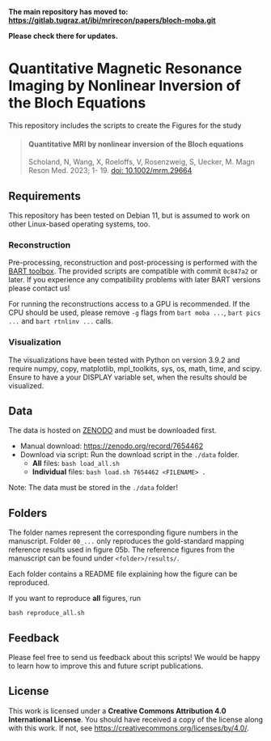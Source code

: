 **The main repository has moved to: https://gitlab.tugraz.at/ibi/mrirecon/papers/bloch-moba.git**

**Please check there for updates.**


# Quantitative Magnetic Resonance Imaging by Nonlinear Inversion of the Bloch Equations

This repository includes the scripts to create the Figures for the study

> #### Quantitative MRI by nonlinear inversion of the Bloch equations
> Scholand, N, Wang, X, Roeloffs, V, Rosenzweig, S, Uecker, M. Magn Reson Med. 2023; 1- 19.
> [doi: 10.1002/mrm.29664](https://doi.org/10.1002/mrm.29664)

## Requirements
This repository has been tested on Debian 11, but is assumed to work on other Linux-based operating systems, too.

### Reconstruction
Pre-processing, reconstruction and post-processing is performed with the [BART toolbox](https://github.com/mrirecon/bart).
The provided scripts are compatible with commit `0c847a2` or later.
If you experience any compatibility problems with later BART versions please contact us!

[//]: <> (FIXME: Add DOI for BART version including the Bloch model-based reconstruction)

For running the reconstructions access to a GPU is recommended.
If the CPU should be used, please remove `-g` flags from `bart moba ...`, `bart pics ...` and `bart rtnlinv ...` calls.

### Visualization
The visualizations have been tested with Python on version 3.9.2 and require numpy, copy, matplotlib, mpl_toolkits, sys, os, math, time, and scipy. Ensure to have a your DISPLAY variable set, when the results should be visualized.

## Data
The data is hosted on [ZENODO](https://zenodo.org/) and must be downloaded first.

* Manual download: https://zenodo.org/record/7654462
* Download via script: Run the download script in the `./data` folder.
  * **All** files: `bash load_all.sh`
  * **Individual** files: `bash load.sh 7654462 <FILENAME> . `

Note: The data must be stored in the `./data` folder!


## Folders
The folder names represent the corresponding figure numbers in the manuscript.
Folder `00_...` only reproduces the gold-standard mapping reference results used in figure 05b.
The reference figures from the manuscript can be found under `<folder>/results/`.

Each folder contains a README file explaining how the figure can be reproduced.

If you want to reproduce **all** figures, run

	bash reproduce_all.sh

[//]: <> (FIXME: Add Runtime!)

## Feedback
Please feel free to send us feedback about this scripts!
We would be happy to learn how to improve this and future script publications.


## License
This work is licensed under a **Creative Commons Attribution 4.0 International License**.
You should have received a copy of the license along with this
work. If not, see <https://creativecommons.org/licenses/by/4.0/>.
